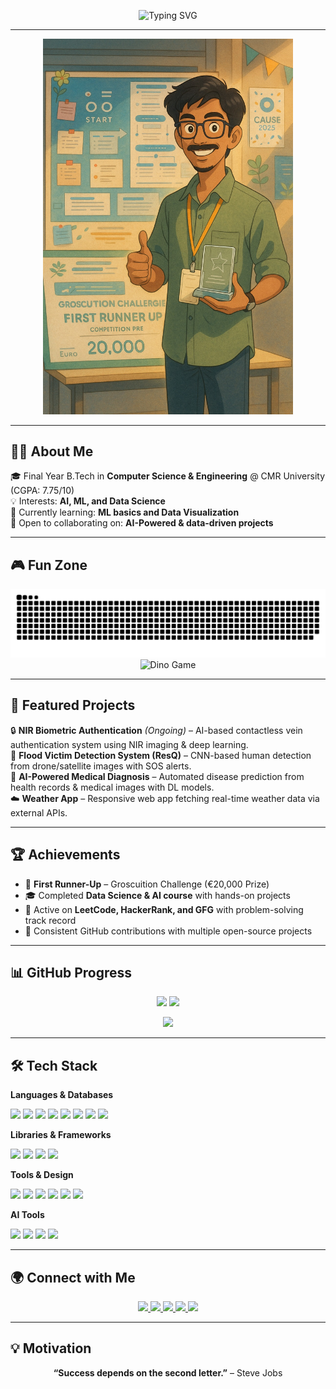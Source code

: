 <p align="center">
  <img src="https://readme-typing-svg.herokuapp.com?font=Fira+Code&pause=1000&color=00F7D9&center=true&width=650&lines=Hey+👋+I'm+Chanchala+Sai+Gowtham!;Final+Year+B.Tech+CS+Student;Aspiring+Data+Scientist+%7C+AI+Engineer;Learning+%26+Building+Everyday+🚀" alt="Typing SVG" />
</p>


---

<p align="center">
  <img src="https://raw.githubusercontent.com/Gowtham-071/Gowtham-071/main/Me.jpg" width="400" alt="Cool Coding Guy"/>
</p>

---

## 👨‍💻 About Me  
🎓 Final Year B.Tech in **Computer Science & Engineering** @ CMR University (CGPA: 7.75/10)  
💡 Interests: **AI, ML, and Data Science**  
🌱 Currently learning: **ML basics and Data Visualization**  
🤝 Open to collaborating on: **AI-Powered & data-driven projects**

---

## 🎮 Fun Zone  
<p align="center">
  <img src="https://raw.githubusercontent.com/Platane/snk/output/github-contribution-grid-snake.svg" alt="snake animation"/>
  <br>
  <img src="https://raw.githubusercontent.com/saadeghi/saadeghi/master/dino.gif" width="400" alt="Dino Game"/>
</p>

---

## 🚀 Featured Projects  
🔒 **NIR Biometric Authentication** *(Ongoing)* – AI-based contactless vein authentication system using NIR imaging & deep learning.  
🌊 **Flood Victim Detection System (ResQ)** – CNN-based human detection from drone/satellite images with SOS alerts.  
🏥 **AI-Powered Medical Diagnosis** – Automated disease prediction from health records & medical images with DL models.  
☁️ **Weather App** – Responsive web app fetching real-time weather data via external APIs.  

---

## 🏆 Achievements  
- 🥈 **First Runner-Up** – Groscuition Challenge (€20,000 Prize)  
- 🎓 Completed **Data Science & AI course** with hands-on projects  
- 🏅 Active on **LeetCode, HackerRank, and GFG** with problem-solving track record  
- 🌟 Consistent GitHub contributions with multiple open-source projects  

---

## 📊 GitHub Progress  
<p align="center">
  <img src="https://github-readme-stats.vercel.app/api?username=Gowtham-071&show_icons=true&theme=tokyonight" height="160" />
  <img src="https://github-readme-streak-stats.herokuapp.com/?user=Gowtham-071&theme=tokyonight" height="160" />
</p>

<p align="center">
  <img src="https://github-readme-stats.vercel.app/api/top-langs/?username=Gowtham-071&layout=compact&theme=tokyonight" height="160"/>
</p>

---

## 🛠️ Tech Stack  

**Languages & Databases**  
<p> 
<img src="https://img.shields.io/badge/Python-3776AB?style=for-the-badge&logo=python&logoColor=white"/> 
<img src="https://img.shields.io/badge/C-00599C?style=for-the-badge&logo=c&logoColor=white"/> 
<img src="https://img.shields.io/badge/HTML5-E34F26?style=for-the-badge&logo=html5&logoColor=white"/> 
<img src="https://img.shields.io/badge/CSS3-1572B6?style=for-the-badge&logo=css3&logoColor=white"/> 
<img src="https://img.shields.io/badge/JavaScript-F7DF1E?style=for-the-badge&logo=javascript&logoColor=black"/> 
<img src="https://img.shields.io/badge/SQL-4479A1?style=for-the-badge&logo=sqlite&logoColor=white"/> 
<img src="https://img.shields.io/badge/MySQL-4479A1?style=for-the-badge&logo=mysql&logoColor=white"/> 
<img src="https://img.shields.io/badge/MongoDB-4EA94B?style=for-the-badge&logo=mongodb&logoColor=white"/> 
</p>  

**Libraries & Frameworks**  
<p> 
<img src="https://img.shields.io/badge/Numpy-013243?style=for-the-badge&logo=numpy&logoColor=white"/> 
<img src="https://img.shields.io/badge/Pandas-150458?style=for-the-badge&logo=pandas&logoColor=white"/> 
<img src="https://img.shields.io/badge/Matplotlib-ffffff?style=for-the-badge&logo=plotly&logoColor=black"/> 
<img src="https://img.shields.io/badge/Scikit--learn-F7931E?style=for-the-badge&logo=scikit-learn&logoColor=white"/> 
</p>  

**Tools & Design**  
<p> 
<img src="https://img.shields.io/badge/Figma-F24E1E?style=for-the-badge&logo=figma&logoColor=white"/> 
<img src="https://img.shields.io/badge/Canva-00C4CC?style=for-the-badge&logo=canva&logoColor=white"/> 
<img src="https://img.shields.io/badge/AdobeXD-FF61F6?style=for-the-badge&logo=adobe%20xd&logoColor=white"/> 
<img src="https://img.shields.io/badge/VSCode-0078D4?style=for-the-badge&logo=visualstudiocode&logoColor=white"/> 
<img src="https://img.shields.io/badge/PyCharm-000000?style=for-the-badge&logo=pycharm&logoColor=white"/> 
<img src="https://img.shields.io/badge/Jupyter-F37626?style=for-the-badge&logo=jupyter&logoColor=white"/> 
</p>  

**AI Tools**  
<p> 
<img src="https://img.shields.io/badge/ChatGPT-74aa9c?style=for-the-badge&logo=openai&logoColor=white"/> 
<img src="https://img.shields.io/badge/Claude-000000?style=for-the-badge&logo=anthropic&logoColor=white"/> 
<img src="https://img.shields.io/badge/Gemini-4285F4?style=for-the-badge&logo=google&logoColor=white"/> 
<img src="https://img.shields.io/badge/Perplexity-000000?style=for-the-badge&logo=perplexity&logoColor=white"/> 
</p>  

---

## 🌍 Connect with Me  
<p align="center"> 
  <a href="www.linkedin.com/in/chanchala-sai-gowtham-a06314322"> <img src="https://img.shields.io/badge/LinkedIn-0077B5?style=for-the-badge&logo=linkedin&logoColor=white"/> </a> 
  <a href="https://github.com/Gowtham-071"> <img src="https://img.shields.io/badge/GitHub-171515?style=for-the-badge&logo=github&logoColor=white"/> </a> 
  <a href="https://leetcode.com/u/saigowtham712/"> <img src="https://img.shields.io/badge/LeetCode-FFA116?style=for-the-badge&logo=LeetCode&logoColor=white"/> </a> 
  <a href="https://www.hackerrank.com/profile/saigowtham712"> <img src="https://img.shields.io/badge/HackerRank-2EC866?style=for-the-badge&logo=HackerRank&logoColor=white"/> </a> 
  <a href="https://www.geeksforgeeks.org/user/saigowt40y1/"> <img src="https://img.shields.io/badge/GeeksforGeeks-2F8D46?style=for-the-badge&logo=geeksforgeeks&logoColor=white"/> </a> 
</p>

---

## 💡 Motivation  
<p align="center">
  <b>“Success depends on the second letter.”</b> – Steve Jobs  
</p>
